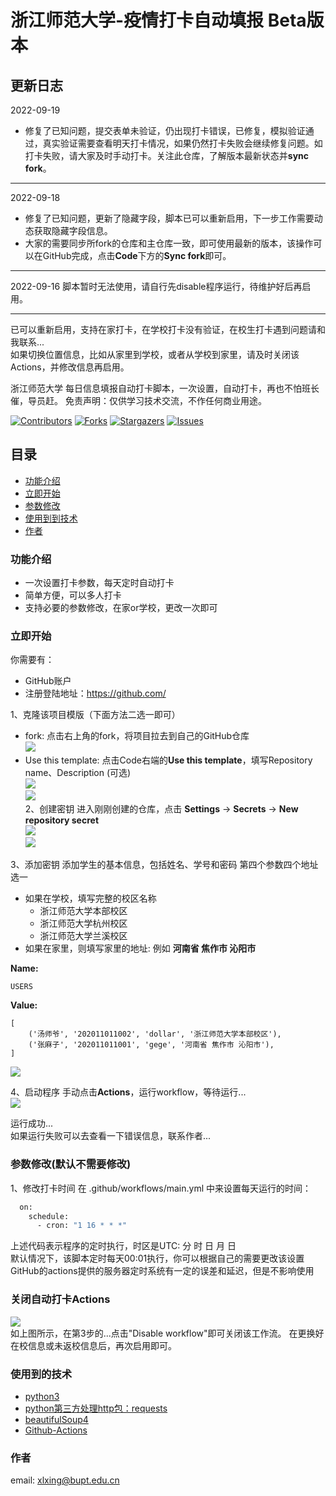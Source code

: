 # 浙江师范大学-疫情打卡自动填报 Beta版本
## 更新日志

2022-09-19

- 修复了已知问题，提交表单未验证，仍出现打卡错误，已修复，模拟验证通过，真实验证需要查看明天打卡情况，如果仍然打卡失败会继续修复问题。如打卡失败，请大家及时手动打卡。关注此仓库，了解版本最新状态并**sync fork**。

---

2022-09-18 

- 修复了已知问题，更新了隐藏字段，脚本已可以重新启用，下一步工作需要动态获取隐藏字段信息。
- 大家的需要同步所fork的仓库和主仓库一致，即可使用最新的版本，该操作可以在GitHub完成，点击**Code**下方的**Sync fork**即可。

---

2022-09-16 脚本暂时无法使用，请自行先disable程序运行，待维护好后再启用。

---

已可以重新启用，支持在家打卡，在学校打卡没有验证，在校生打卡遇到问题请和我联系...  
如果切换位置信息，比如从家里到学校，或者从学校到家里，请及时关闭该Actions，并修改信息再启用。

浙江师范大学 每日信息填报自动打卡脚本，一次设置，自动打卡，再也不怕班长催，导员赶。
免责声明：仅供学习技术交流，不作任何商业用途。

<!-- PROJECT SHIELDS -->

[![Contributors][contributors-shield]][contributors-url]
[![Forks][forks-shield]][forks-url]
[![Stargazers][stars-shield]][stars-url]
[![Issues][issues-shield]][issues-url]


## 目录

- [功能介绍](#功能介绍)
- [立即开始](#立即开始)
- [参数修改](#参数修改)
- [使用到到技术](#使用到的技术)
- [作者](#作者)

### 功能介绍
- 一次设置打卡参数，每天定时自动打卡
- 简单方便，可以多人打卡
- 支持必要的参数修改，在家or学校，更改一次即可

### 立即开始
你需要有：
- GitHub账户
- 注册登陆地址：https://github.com/

1、克隆该项目模版（下面方法二选一即可）
- fork: 点击右上角的fork，将项目拉去到自己的GitHub仓库 </br>
<img src='image/fork.png'></img>
- Use this template: 点击Code右端的**Use this template**，填写Repository name、Description (可选) </br>
<img src='image/use this template.png'></img> </br>
<img src='image/template.png'></img></br>
2、创建密钥
进入刚刚创建的仓库，点击
**Settings** -> **Secrets** -> **New repository secret** </br>
<img src='image/settings.png'></img></br>
<img src='image/secrets.png'></img></br>

3、添加密钥
添加学生的基本信息，包括姓名、学号和密码
第四个参数四个地址选一
- 如果在学校，填写完整的校区名称
  - 浙江师范大学本部校区
  - 浙江师范大学杭州校区
  - 浙江师范大学兰溪校区
- 如果在家里，则填写家里的地址: 例如 **河南省 焦作市 沁阳市** 

**Name:** 

```
USERS
```

**Value:**  

```python3
[
    ('汤师爷', '202011011002', 'dollar', '浙江师范大学本部校区'),
    ('张麻子', '202011011001', 'gege', '河南省 焦作市 沁阳市'),
]
```
<img src='image/users.png'></img></br>

4、启动程序
手动点击**Actions**，运行workflow，等待运行...  
<img src='image/run.png'></img>  

运行成功...  
如果运行失败可以去查看一下错误信息，联系作者...

### 参数修改(默认不需要修改)
1、修改打卡时间
在 .github/workflows/main.yml 中来设置每天运行的时间：
```bash
  on:
    schedule:
      - cron: "1 16 * * *"
```
上述代码表示程序的定时执行，时区是UTC: 分 时 日 月 日 </br>
默认情况下，该脚本定时每天00:01执行，你可以根据自己的需要更改该设置</br>
GitHub的actions提供的服务器定时系统有一定的误差和延迟，但是不影响使用</br>

### 关闭自动打卡Actions
<img src='image/disable_workflow.png'></img></br>
如上图所示，在第3步的...点击"Disable workflow"即可关闭该工作流。
在更换好在校信息或未返校信息后，再次启用即可。

### 使用到的技术

- [python3](https://www.python.org/)
- [python第三方处理http包：requests](https://pypi.org/project/requests/)
- [beautifulSoup4](https://pypi.org/project/beautifulsoup4/)
- [Github-Actions](https://docs.github.com/en/actions/learn-github-actions)


### 作者

email: xlxing@bupt.edu.cn

<!-- links -->

[contributors-shield]: https://img.shields.io/github/contributors/xlxingRun/zjnu-auto-clock.svg?style=flat-square
[contributors-url]: https://github.com/xlxingRun/zjnu-auto-clock/graphs/contributors
[forks-shield]: https://img.shields.io/github/forks/xlxingRun/zjnu-auto-clock.svg?style=flat-square
[forks-url]: https://github.com/xlxingRun/zjnu-auto-clock/network/members
[stars-shield]: https://img.shields.io/github/stars/xlxingRun/zjnu-auto-clock.svg?style=flat-square
[stars-url]: https://github.com/xlxingRun/zjnu-auto-clock/stargazers
[issues-shield]: https://img.shields.io/github/issues/xlxingRun/zjnu-auto-clock.svg?style=flat-square
[issues-url]: https://github.com/xlxingRun/zjnu-auto-clock/issues
